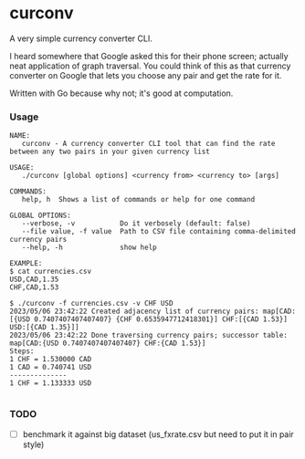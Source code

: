 # curconv

A very simple currency converter CLI.

I heard somewhere that Google asked this for their phone screen; actually neat application of graph traversal. You could think of this as that currency
converter on Google that lets you choose any pair and get the rate for it.

Written with Go because why not; it's good at computation.

### Usage

```
NAME:
   curconv - A currency converter CLI tool that can find the rate between any two pairs in your given currency list

USAGE:
   ./curconv [global options] <currency from> <currency to> [args]

COMMANDS:
   help, h  Shows a list of commands or help for one command

GLOBAL OPTIONS:
   --verbose, -v           Do it verbosely (default: false)
   --file value, -f value  Path to CSV file containing comma-delimited currency pairs
   --help, -h              show help

EXAMPLE:
$ cat currencies.csv
USD,CAD,1.35
CHF,CAD,1.53

$ ./curconv -f currencies.csv -v CHF USD
2023/05/06 23:42:22 Created adjacency list of currency pairs: map[CAD:[{USD 0.7407407407407407} {CHF 0.6535947712418301}] CHF:[{CAD 1.53}] USD:[{CAD 1.35}]]
2023/05/06 23:42:22 Done traversing currency pairs; successor table: map[CAD:{USD 0.7407407407407407} CHF:{CAD 1.53}]
Steps:
1 CHF = 1.530000 CAD
1 CAD = 0.740741 USD
--------------
1 CHF = 1.133333 USD


```

### TODO

- [ ] benchmark it against big dataset (us_fxrate.csv but need to put it in pair style)
